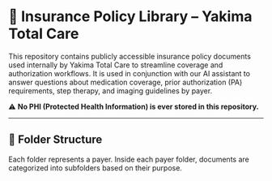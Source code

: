 # 🏥 Insurance Policy Library – Yakima Total Care

This repository contains publicly accessible insurance policy documents used internally by Yakima Total Care to streamline coverage and authorization workflows. It is used in conjunction with our AI assistant to answer questions about medication coverage, prior authorization (PA) requirements, step therapy, and imaging guidelines by payer.

⚠️ **No PHI (Protected Health Information) is ever stored in this repository.**

---

## 📁 Folder Structure

Each folder represents a payer. Inside each payer folder, documents are categorized into subfolders based on their purpose.

